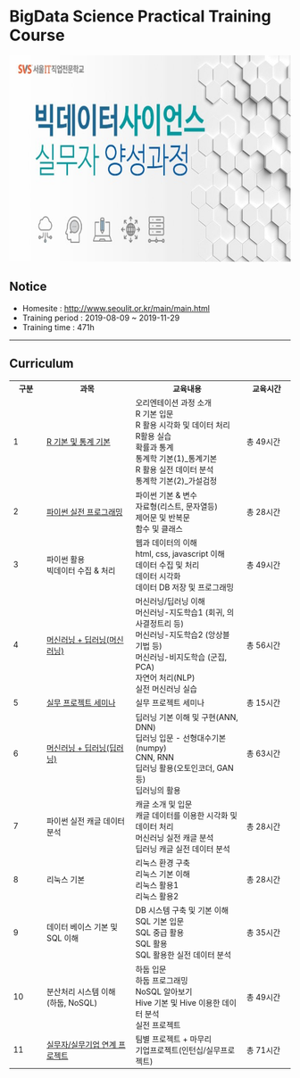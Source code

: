 # BigData Science Practical Training Course
<img src="./images/img_main_front.jpg" width="900" height="370">

## Notice
- Homesite : http://www.seoulit.or.kr/main/main.html
- Training period : 2019-08-09 ~ 2019-11-29
- Training time : 471h

<hr>

## Curriculum

<table width="100%" border="0" cellspacing="0" cellpadding="0" class="info_d_tb02">
	<tr>
		<th width="80" >구분</th>
		<th width="280" >과목</th>
		<th width="360">교육내용</th>
		<th width="150">교육시간</th>
	</tr>
	<tr>
		<td class="txt_center bg_gray" >1</td>
		<td class="txt_center"> <a href="1. R/">R 기본 및 통계 기본<a></td>
		<td>오리엔테이션 과정 소개
			<br>R 기본 입문
			<br>R 활용 시각화 및 데이터 처리
			<br>R활용 실습
			<br>확률과 통계
			<br>통계학 기본(1)_통계기본
			<br>R 활용 실전 데이터 분석
			<br>통계학 기본(2)_가설검정</td>
		<td>총 49시간</td>
	</tr>
	<tr>
		<td class="txt_center bg_gray" >2&nbsp;</td>
		<td class="txt_center"><a href="2. Python/01.Python Programming Basics">파이썬 실전 프로그래밍</td>
		<td>파이썬 기본 & 변수
			<br>자료형(리스트, 문자열등)
			<br>제어문 및 반복문
			<br>함수 및 클래스</td>
		<td>총 28시간</td>
	</tr>
	<tr>
		<td class="txt_center bg_gray" >3&nbsp;</td>
		<td class="txt_center">파이썬 활용
			<br>빅데이터 수집 & 처리</td>
		<td>웹과 데이터의 이해
			<br>html, css, javascript 이해 
			<br>데이터 수집 및 처리
			<br>데이터 시각화
			<br>데이터 DB 저장 및 프로그래밍</td>		
		<td>총 49시간</td>
	</tr>
	<tr>   
		<td class="txt_center bg_gray" >4&nbsp;</td>
		<td class="txt_center"><a href="3. Machine Learning & Deep Learning/">머신러닝 + 딥러닝(머신러닝)</td>
		<td>머신러닝/딥러닝 이해
			<br>머신러닝-지도학습1 (회귀, 의사결정트리 등)
			<br>머신러닝-지도학습2 (앙상블 기법 등)
			<br>머신러닝-비지도학습 (군집, PCA)
			<br>자연어 처리(NLP)
			<br>실전 머신러닝 실습</td>
		<td>총 56시간</td>
	</tr>
	<tr>
		<td class="txt_center bg_gray" >5&nbsp;</td>
		<td class="txt_center"><a href="4. Project/">실무 프로젝트 세미나</td>
		<td>실무 프로젝트 세미나</td>
		<td>총 15시간 </td>
	</tr>
	<tr>
		<td class="txt_center bg_gray" >6&nbsp;</td>
		<td class="txt_center"><a href="3. Machine Learning & Deep Learning/">머신러닝 + 딥러닝(딥러닝)</td>
		<td> 딥러닝 기본 이해 및 구현(ANN, DNN)
			<br>딥러닝 입문 - 선형대수기본(numpy)
			<br>CNN, RNN
			<br>딥러닝 활용(오토인코더, GAN 등)
			<br>딥러닝의 활용</td>
		<td> 총 63시간 </td>
	</tr>
	<tr>
		<td class="txt_center bg_gray" >7&nbsp;</td>
		<td class="txt_center">파이썬 실전 캐글 데이터 분석</td>
		<td>캐글 소개 및 입문
			<br>캐글 데이터를 이용한 시각화 및 데이터 처리
			<br>머신러닝 실전 캐글 분석
			<br>딥러닝 캐글 실전 데이터 분석</td>
		<td>총 28시간 </td>
	</tr>
	<tr>
		<td class="txt_center bg_gray" >8&nbsp;</td>
		<td class="txt_center">리눅스 기본</td>
		<td>리눅스 환경 구축
			<br>리눅스 기본 이해
			<br>리눅스 활용1
			<br>리눅스 활용2</td>
		<td>총 28시간</td>
	</tr>
	<tr>
		<td class="txt_center bg_gray" >9&nbsp;</td>
		<td class="txt_center">데이터 베이스 기본 및 SQL 이해</td>
		<td>DB 시스템 구축 및 기본 이해
			<br>SQL 기본 입문
			<br>SQL 중급 활용
			<br>SQL 활용
			<br>SQL 활용한 실전 데이터 분석</td>
		<td>총 35시간 </td>
	</tr>
	<tr>
		<td class="txt_center bg_gray" >10&nbsp;</td>
		<td class="txt_center">분산처리 시스템 이해<br>(하둡, NoSQL)</td>
		<td>하둡 입문
			<br>하둡 프로그래밍
			<br>NoSQL 알아보기
			<br>Hive 기본 및 Hive 이용한 데이터 분석
			<br>실전 프로젝트</td>
		<td>총 49시간 </td>
	</tr>
	<tr>
		<td class="txt_center bg_gray" >11&nbsp;</td>
		<td class="txt_center"><a href="4. Project/">실무자/실무기업 연계 프로젝트</td>
		<td>팀별 프로젝트 + 마무리
			<br>기업프로젝트(인턴십/실무프로젝트)</td>
		<td>총 71시간</td>
	</tr>
</table>
              
             
